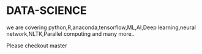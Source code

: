 # DATA-SCIENCE
we are covering python,R,anaconda,tensorflow,ML,AI,Deep learning,neural network,NLTK,Parallel computing and many more..

Please checkout master 
